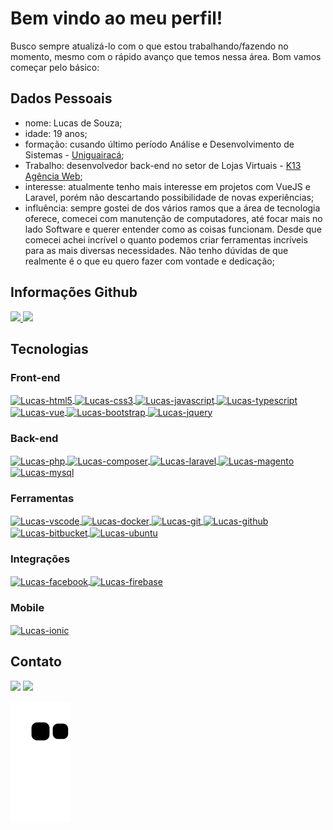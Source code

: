 # Bem vindo ao meu perfil!
Busco sempre atualizá-lo com o que estou trabalhando/fazendo no momento, mesmo com o rápido avanço que temos nessa área. Bom vamos começar pelo básico:
## Dados Pessoais
 - nome: Lucas de Souza;
 - idade: 19 anos;
 - formação: cusando último período Análise e Desenvolvimento de Sistemas - [Uniguairacá](https://guairaca.com.br/);
 - Trabalho: desenvolvedor back-end no setor de Lojas Virtuais - [K13 Agência Web](https://k13.com.br/);
 - interesse: atualmente tenho mais interesse em projetos com VueJS e Laravel, porém não descartando possibilidade de novas experiências;
 - influência: sempre gostei de dos vários ramos que a área de tecnologia oferece, comecei com manutenção de computadores, até focar 
 mais no lado Software e querer entender como as coisas funcionam. Desde que comecei achei incrível o quanto podemos criar ferramentas incríveis 
 para as mais diversas necessidades. Não tenho dúvidas de que realmente é o que eu quero fazer com vontade e dedicação;
## Informações Github
<link rel="stylesheet" href="https://cdn.jsdelivr.net/gh/devicons/devicon@v2.14.0/devicon.min.css">

  <div>
    <a href="https://github.com/lucasSouzaWebDev">
    <img height="180em" src="https://github-readme-stats.vercel.app/api?username=lucasSouzaWebDev&show_icons=true&theme=vue-dark&include_all_commits=true&count_private=true"/>
    <img height="180em" src="https://github-readme-stats.vercel.app/api/top-langs/?username=lucasSouzaWebDev&layout=compact&langs_count=7&theme=vue-dark"/>
  </a>
  </div>
 
## Tecnologias
 ### Front-end
 <div style="display: inline_block">
 <a href="https://github.com/lucasSouzaWebDev">
  <img align="center" alt="Lucas-html5" height="30" width="40" src="https://cdn.jsdelivr.net/gh/devicons/devicon/icons/html5/html5-original.svg" />
  <img align="center" alt="Lucas-css3" height="30" width="40" src="https://cdn.jsdelivr.net/gh/devicons/devicon/icons/css3/css3-original.svg" />
  <img align="center" alt="Lucas-javascript" height="30" width="40" src="https://cdn.jsdelivr.net/gh/devicons/devicon/icons/javascript/javascript-original.svg" />
  <img align="center" alt="Lucas-typescript" height="30" width="40" src="https://cdn.jsdelivr.net/gh/devicons/devicon/icons/typescript/typescript-original.svg" />
  <img align="center" alt="Lucas-vue" height="30" width="40" src="https://cdn.jsdelivr.net/gh/devicons/devicon/icons/vuejs/vuejs-original.svg" />
  <img align="center" alt="Lucas-bootstrap" height="30" width="40" src="https://cdn.jsdelivr.net/gh/devicons/devicon/icons/bootstrap/bootstrap-original.svg" />
  <img align="center" alt="Lucas-jquery" height="30" width="40" src="https://cdn.jsdelivr.net/gh/devicons/devicon/icons/jquery/jquery-original.svg" />
 </a>
</div>
 
 ### Back-end
<div style="display: inline_block">
 <a href="https://github.com/lucasSouzaWebDev">
  <img align="center" alt="Lucas-php" height="30" width="40" src="https://cdn.jsdelivr.net/gh/devicons/devicon/icons/php/php-original.svg" />
  <img align="center" alt="Lucas-composer" height="30" width="40" src="https://cdn.jsdelivr.net/gh/devicons/devicon/icons/composer/composer-original.svg" />
  <img align="center" alt="Lucas-laravel" height="30" width="40" src="https://cdn.jsdelivr.net/gh/devicons/devicon/icons/laravel/laravel-plain.svg" />
  <img align="center" alt="Lucas-magento" height="30" width="40" src="https://cdn.jsdelivr.net/gh/devicons/devicon/icons/magento/magento-original.svg" />
  <img align="center" alt="Lucas-mysql" height="30" width="40" src="https://cdn.jsdelivr.net/gh/devicons/devicon/icons/mysql/mysql-original.svg" />
 </a>
</div>
 
 ### Ferramentas
 <div style="display: inline_block">
 <a href="https://github.com/lucasSouzaWebDev">
  <img align="center" alt="Lucas-vscode" height="30" width="40" src="https://cdn.jsdelivr.net/gh/devicons/devicon/icons/vscode/vscode-original.svg" />
  <img align="center" alt="Lucas-docker" height="30" width="40" src="https://cdn.jsdelivr.net/gh/devicons/devicon/icons/docker/docker-original.svg" />
  <img align="center" alt="Lucas-git" height="30" width="40" src="https://cdn.jsdelivr.net/gh/devicons/devicon/icons/git/git-original.svg" />
  <img align="center" alt="Lucas-github" height="30" width="40" src="https://cdn.jsdelivr.net/gh/devicons/devicon/icons/github/github-original.svg" />
  <img align="center" alt="Lucas-bitbucket" height="30" width="40" src="https://cdn.jsdelivr.net/gh/devicons/devicon/icons/bitbucket/bitbucket-original.svg" />
  <img align="center" alt="Lucas-ubuntu" height="30" width="40" src="https://cdn.jsdelivr.net/gh/devicons/devicon/icons/ubuntu/ubuntu-plain.svg" />
  </a>
</div>

### Integrações
 <div style="display: inline_block">
 <a href="https://github.com/lucasSouzaWebDev">
  <img align="center" alt="Lucas-facebook" height="30" width="40" src="https://cdn.jsdelivr.net/gh/devicons/devicon/icons/facebook/facebook-original.svg" />
  <img align="center" alt="Lucas-firebase" height="30" width="40" src="https://cdn.jsdelivr.net/gh/devicons/devicon/icons/firebase/firebase-plain.svg" />
 </a>
</div>
 
 ### Mobile
 <div style="display: inline_block">
 <a href="https://github.com/lucasSouzaWebDev">
  <img align="center" alt="Lucas-ionic" height="30" width="40" src="https://cdn.jsdelivr.net/gh/devicons/devicon/icons/ionic/ionic-original.svg" />
 </a>
</div>

## Contato
  <a href="https://www.linkedin.com/in/lucas-de-souza-web-dev" target="_blank"><img src="https://img.shields.io/badge/LinkedIn-0077B5?style=for-the-badge&logo=linkedin&logoColor=white"></a>
  <a href="mailto:lucasdesouzadubena@gmail.com" target="_blank"><img src="https://img.shields.io/badge/Gmail-D14836?style=for-the-badge&logo=gmail&logoColor=white"></a>
 
![Snake animation](https://github.com/lucasSouzaWebDev/lucasSouzaWebDev/blob/output/github-contribution-grid-snake.svg)
